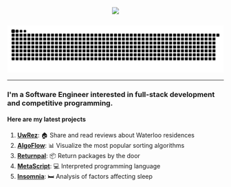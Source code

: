 <h1 align="center">
    <img src="https://readme-typing-svg.herokuapp.com/?font=Righteous&size=35&center=true&vCenter=true&width=500&height=70&duration=4000&lines=Good+Morning!+☕;+I'm+Geoffrey!;" />
</h1>

  <img alt="snake eating my contributions" src="https://raw.githubusercontent.com/lgeoff31/lgeoff31/output/github-contribution-grid-snake.svg" />
<hr>
<h3> 
    I'm a Software Engineer interested in full-stack development and competitive programming.
</h3>
<h4>
Here are my latest projects
</h4>

1. **[UwRez](https://github.com/LGeoff31/uwdorm)**:               🏠 Share and read reviews about Waterloo residences
2. **[AlgoFlow](https://github.com/LGeoff31/AlgoFlow)**:          📊 Visualize the most popular sorting algorithms
3. **[Returnpal](https://github.com/LGeoff31/returnPal)**:        📦 Return packages by the door
4. **[MetaScript](https://github.com/LGeoff31/MetaScript)**:      💻 Interpreted programming language
5. **[Insomnia](https://github.com/LGeoff31/insomnia2)**:         🛏️ Analysis of factors affecting sleep

